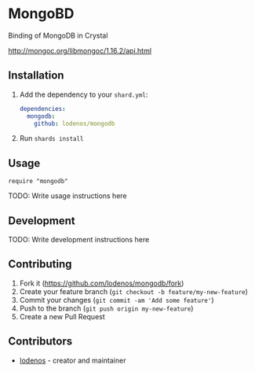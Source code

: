 # MongoBD

Binding of MongoDB in Crystal

http://mongoc.org/libmongoc/1.16.2/api.html

## Installation

1. Add the dependency to your `shard.yml`:

   ```yaml
   dependencies:
     mongodb:
       github: lodenos/mongodb
   ```

2. Run `shards install`

## Usage

```crystal
require "mongodb"
```

TODO: Write usage instructions here

## Development

TODO: Write development instructions here

## Contributing

1. Fork it (<https://github.com/lodenos/mongodb/fork>)
2. Create your feature branch (`git checkout -b feature/my-new-feature`)
3. Commit your changes (`git commit -am 'Add some feature'`)
4. Push to the branch (`git push origin my-new-feature`)
5. Create a new Pull Request

## Contributors

- [lodenos](https://github.com/lodenos) - creator and maintainer
